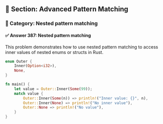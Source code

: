 ## 📘 Section: Advanced Pattern Matching
### 🔹 Category: Nested pattern matching
#### ✅ Answer 387: Nested pattern matching

This problem demonstrates how to use nested pattern matching to access inner values of nested enums or structs in Rust.

```rust
enum Outer {
    Inner(Option<i32>),
    None,
}

fn main() {
    let value = Outer::Inner(Some(99));
    match value {
        Outer::Inner(Some(n)) => println!("Inner value: {}", n),
        Outer::Inner(None) => println!("No inner value"),
        Outer::None => println!("No value"),
    }
}
```
